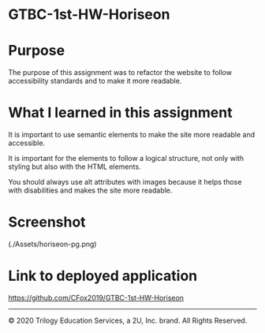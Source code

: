 # GTBC-1st-HW-Horiseon

# Purpose

The purpose of this assignment was to refactor the website to follow accessibility standards and to make it more readable.

# What I learned in this assignment

It is important to use semantic elements to make the site more readable and accessible.

It is important for the elements to follow a logical structure, not only with styling but also with the HTML elements.

You should always use alt attributes with images because it helps those with disabilities and makes the site more readable.

# Screenshot

(./Assets/horiseon-pg.png)

# Link to deployed application

https://github.com/CFox2019/GTBC-1st-HW-Horiseon

- - -
© 2020 Trilogy Education Services, a 2U, Inc. brand. All Rights Reserved.
